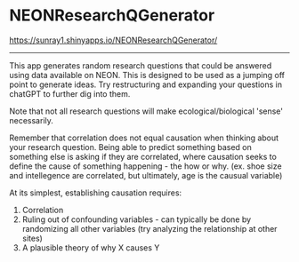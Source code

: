# NEONResearchQGenerator
 
https://sunray1.shinyapps.io/NEONResearchQGenerator/

*****

This app generates random research questions that could be answered using data available on NEON. This is designed to be used as a jumping off point to generate ideas. Try restructuring and expanding your questions in chatGPT to further dig into them.

Note that not all research questions will make ecological/biological 'sense' necessarily.

Remember that correlation does not equal causation when thinking about your research question. Being able to predict something based on something else is asking if they are correlated, where causation seeks to define the cause of something happening - the how or why. (ex. shoe size and intellegence are correlated, but ultimately, age is the causual variable)

At its simplest, establishing causation requires:

1. Correlation
2. Ruling out of confounding variables - can typically be done by randomizing all other variables (try analyzing the relationship at other sites)
3. A plausible theory of why X causes Y
